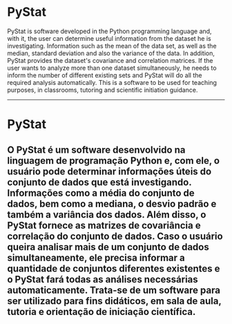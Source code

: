 # PyStat
PyStat is software developed in the Python programming language and, with it, the user can determine useful information from the dataset he is investigating. Information such as the mean of the data set, as well as the median, standard deviation and also the variance of the data. In addition, PyStat provides the dataset's covariance and correlation matrices. If the user wants to analyze more than one dataset simultaneously, he needs to inform the number of different existing sets and PyStat will do all the required analysis automatically. This is a software to be used for teaching purposes, in classrooms, tutoring and scientific initiation guidance.

-----------------
# PyStat
O PyStat é um software desenvolvido na linguagem de programação Python e, com ele, o usuário pode determinar informações úteis do conjunto de dados que está investigando. Informações como a média do conjunto de dados, bem como a mediana, o desvio padrão e também a variância dos dados. Além disso, o PyStat fornece as matrizes de covariância e correlação do conjunto de dados. Caso o usuário queira analisar mais de um conjunto de dados simultaneamente, ele precisa informar a quantidade de conjuntos diferentes existentes e o PyStat fará todas as análises necessárias automaticamente. Trata-se de um software para ser utilizado para fins didáticos, em sala de aula, tutoria e orientação de iniciação científica.
-----------------
